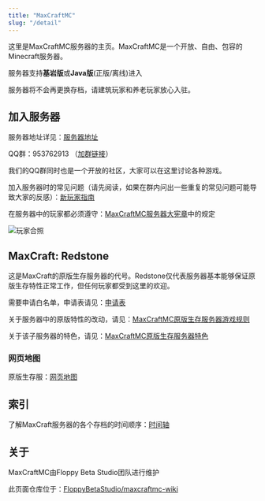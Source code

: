 ```yaml
---
title: "MaxCraftMC"
slug: "/detail"
---
```


这里是MaxCraftMC服务器的主页。MaxCraftMC是一个开放、自由、包容的Minecraft服务器。

服务器支持**基岩版**或**Java版**(正版/离线)进入

服务器将不会再更换存档，请建筑玩家和养老玩家放心入驻。

## 加入服务器

服务器地址详见：[服务器地址](https://maxcraft.iruanp.com/posts/address/)

QQ群：953762913 （[加群链接](https://qm.qq.com/q/b96Wv9PlMQ)）

我们的QQ群同时也是一个开放的社区，大家可以在这里讨论各种游戏。

加入服务器时的常见问题（请先阅读，如果在群内问出一些重复的常见问题可能导致大家的反感）：[新玩家指南](/posts/guide/)

在服务器中的玩家都必须遵守：[MaxCraftMC服务器大宪章](https://maxcraft.iruanp.com/posts/charter/)中的规定

![玩家合照](https://github.com/user-attachments/assets/e0c9b178-7b5d-4d0e-a899-92ee89e02dfb)



## MaxCraft: Redstone

这是MaxCraft的原版生存服务器的代号。Redstone仅代表服务器基本能够保证原版生存特性正常工作，但任何玩家都受到这里的欢迎。

需要申请白名单，申请表请见：[申请表](https://forms.office.com/r/J97QEH60X9)

关于服务器中的原版特性的改动，请见：[MaxCraftMC原版生存服务器游戏规则](/redstone/gamerules/)

关于该子服务器的特色，请见：[MaxCraftMC原版生存服务器特色](/redstone/features/)

### 网页地图

原版生存服：[网页地图](https://maxcraft-map.iruanp.com/)

## 索引

了解MaxCraft服务器的各个存档的时间顺序：[时间轴](/历史/时间轴)

## 关于

MaxCraftMC由Floppy Beta Studio团队进行维护

此页面仓库位于：[FloppyBetaStudio/maxcraftmc-wiki](https://github.com/FloppyBetaStudio/maxcraftmc-wiki/)
